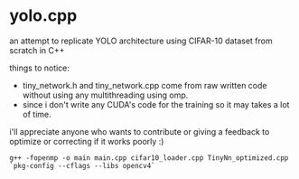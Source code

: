 # yolo.cpp
an attempt to replicate YOLO architecture using CIFAR-10 dataset from scratch in C++

things to notice:
- tiny_network.h and tiny_network.cpp come from raw written code without using any multithreading using omp.
- since i don't write any CUDA's code for the training so it may takes a lot of time.


i'll appreciate anyone who wants to contribute or giving a feedback to optimize or correcting if it works poorly :)

```
g++ -fopenmp -o main main.cpp cifar10_loader.cpp TinyNn_optimized.cpp `pkg-config --cflags --libs opencv4`
```

